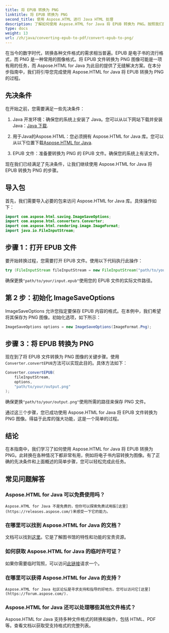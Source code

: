 ```yaml
---
title: 将 EPUB 转换为 PNG
linktitle: 将 EPUB 转换为 PNG
second_title: 使用 Aspose.HTML 进行 Java HTML 处理
description: 了解如何使用 Aspose.HTML for Java 将 EPUB 转换为 PNG。按照我们的分步指南，让您的电子书内容更具视觉吸引力。
type: docs
weight: 13
url: /zh/java/converting-epub-to-pdf/convert-epub-to-png/
---
```


在当今的数字时代，转换各种文件格式的需求相当普遍。EPUB 是电子书的流行格式，而 PNG 是一种常用的图像格式。将 EPUB 文件转换为 PNG 图像可能是一项有用的任务，而 Aspose.HTML for Java 为此目的提供了无缝解决方案。在本分步指南中，我们将引导您完成使用 Aspose.HTML for Java 将 EPUB 转换为 PNG 的过程。

## 先决条件

在开始之前，您需要满足一些先决条件：

1.  Java 开发环境：确保您的系统上安装了 Java。您可以从以下网站下载并安装 Java：[Java 下载](https://www.oracle.com/java/technologies/javase-downloads.html).

2. 用于Java的Aspose.HTML：您必须拥有 Aspose.HTML for Java 库。您可以从以下位置下载[Aspose.HTML for Java](https://releases.aspose.com/html/java/).

3. EPUB 文件：准备要转换为 PNG 的 EPUB 文件。确保您的系统上有该文件。

现在我们已经满足了先决条件，让我们继续使用 Aspose.HTML for Java 将 EPUB 转换为 PNG 的步骤。

## 导入包

首先，我们需要导入必要的包来访问 Aspose.HTML for Java 库。具体操作如下：

```java
import com.aspose.html.saving.ImageSaveOptions;
import com.aspose.html.converters.Converter;
import com.aspose.html.rendering.image.ImageFormat;
import java.io.FileInputStream;
```

## 步骤 1：打开 EPUB 文件

要开始转换过程，您需要打开 EPUB 文件。使用以下代码执行此操作：

```java
try (FileInputStream fileInputStream = new FileInputStream("path/to/your/input.epub")) {
```

确保更换`"path/to/your/input.epub"`使用您的 EPUB 文件的实际文件路径。

## 第 2 步：初始化 ImageSaveOptions

ImageSaveOptions 允许您指定要保存 EPUB 内容的格式。在本例中，我们希望将其保存为 PNG 图像。初始化选项，如下所示：

```java
ImageSaveOptions options = new ImageSaveOptions(ImageFormat.Png);
```

## 步骤 3：将 EPUB 转换为 PNG

现在到了将 EPUB 文件转换为 PNG 图像的关键步骤。使用`Converter.convertEPUB`方法可以实现此目的。具体方法如下：

```java
Converter.convertEPUB(
    fileInputStream,
    options,
    "path/to/your/output.png"
);
```

确保更换`"path/to/your/output.png"`使用所需的路径来保存 PNG 文件。

通过这三个步骤，您已成功使用 Aspose.HTML for Java 将 EPUB 文件转换为 PNG 图像。得益于此库的强大功能，这是一个简单的过程。

## 结论

在本指南中，我们学习了如何使用 Aspose.HTML for Java 将 EPUB 转换为 PNG。此转换在各种情况下都非常有用，例如将电子书内容转换为图像。有了正确的先决条件和上面概述的简单步骤，您可以轻松完成此任务。

## 常见问题解答

### Aspose.HTML for Java 可以免费使用吗？
    Aspose.HTML for Java 不是免费的，但你可以探索免费试用版[这里](https://releases.aspose.com/)来感受一下它的能力。

### 在哪里可以找到 Aspose.HTML for Java 的文档？
   文档可以找到[这里](https://reference.aspose.com/html/java/)。它是了解图书馆的特性和功能的宝贵资源。

### 如何获取 Aspose.HTML for Java 的临时许可证？
   如果你需要临时驾照，可以访问[此链接](https://purchase.aspose.com/temporary-license/)请求一个。

### 在哪里可以获得 Aspose.HTML for Java 的支持？
    Aspose.HTML for Java 社区论坛是寻求支持和指导的好地方。您可以访问它[这里](https://forum.aspose.com/).

### Aspose.HTML for Java 还可以处理哪些其他文件格式？
   Aspose.HTML for Java 支持多种文件格式的转换和操作，包括 HTML、PDF 等。查看文档以获取受支持格式的完整列表。